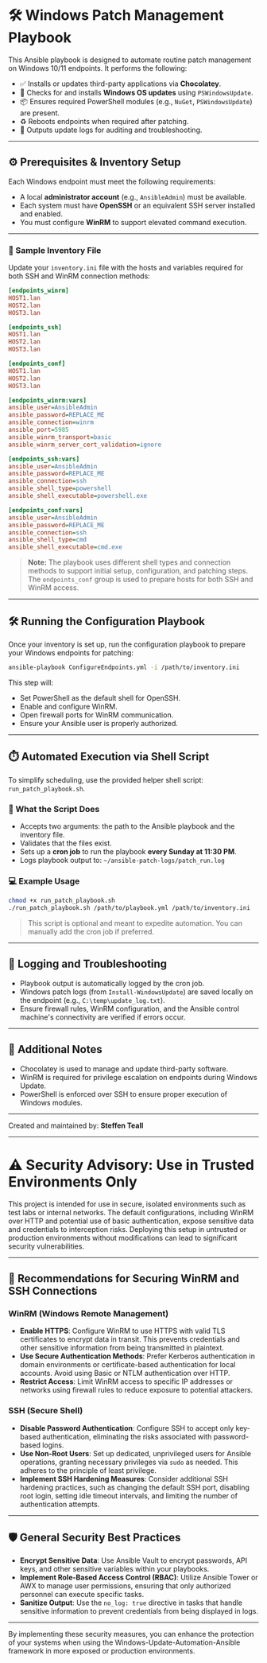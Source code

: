 # 🛠️ Windows Patch Management Playbook

This Ansible playbook is designed to automate routine patch management on Windows 10/11 endpoints. It performs the following:

- ✅ Installs or updates third-party applications via **Chocolatey**.
- 🔄 Checks for and installs **Windows OS updates** using `PSWindowsUpdate`.
- 📦 Ensures required PowerShell modules (e.g., `NuGet`, `PSWindowsUpdate`) are present.
- ♻️ Reboots endpoints when required after patching.
- 📝 Outputs update logs for auditing and troubleshooting.

---

## ⚙️ Prerequisites & Inventory Setup

Each Windows endpoint must meet the following requirements:

- A local **administrator account** (e.g., `AnsibleAdmin`) must be available.
- Each system must have **OpenSSH** or an equivalent SSH server installed and enabled.
- You must configure **WinRM** to support elevated command execution.

---

### 🧾 Sample Inventory File

Update your `inventory.ini` file with the hosts and variables required for both SSH and WinRM connection methods:

```ini
[endpoints_winrm]
HOST1.lan
HOST2.lan
HOST3.lan

[endpoints_ssh]
HOST1.lan
HOST2.lan
HOST3.lan

[endpoints_conf]
HOST1.lan
HOST2.lan
HOST3.lan

[endpoints_winrm:vars]
ansible_user=AnsibleAdmin
ansible_password=REPLACE_ME
ansible_connection=winrm
ansible_port=5985
ansible_winrm_transport=basic
ansible_winrm_server_cert_validation=ignore

[endpoints_ssh:vars]
ansible_user=AnsibleAdmin
ansible_password=REPLACE_ME
ansible_connection=ssh
ansible_shell_type=powershell
ansible_shell_executable=powershell.exe

[endpoints_conf:vars]
ansible_user=AnsibleAdmin
ansible_password=REPLACE_ME
ansible_connection=ssh
ansible_shell_type=cmd
ansible_shell_executable=cmd.exe
```

> **Note:** The playbook uses different shell types and connection methods to support initial setup, configuration, and patching steps. The `endpoints_conf` group is used to prepare hosts for both SSH and WinRM access.

---

## 🛠️ Running the Configuration Playbook

Once your inventory is set up, run the configuration playbook to prepare your Windows endpoints for patching:

```bash
ansible-playbook ConfigureEndpoints.yml -i /path/to/inventory.ini
```

This step will:

- Set PowerShell as the default shell for OpenSSH.
- Enable and configure WinRM.
- Open firewall ports for WinRM communication.
- Ensure your Ansible user is properly authorized.

---

## ⏱️ Automated Execution via Shell Script

To simplify scheduling, use the provided helper shell script: `run_patch_playbook.sh`.

### 📌 What the Script Does

- Accepts two arguments: the path to the Ansible playbook and the inventory file.
- Validates that the files exist.
- Sets up a **cron job** to run the playbook **every Sunday at 11:30 PM**.
- Logs playbook output to: `~/ansible-patch-logs/patch_run.log`

### 💻 Example Usage

```bash
chmod +x run_patch_playbook.sh
./run_patch_playbook.sh /path/to/playbook.yml /path/to/inventory.ini
```

> This script is optional and meant to expedite automation. You can manually add the cron job if preferred.

---

## 🧪 Logging and Troubleshooting

- Playbook output is automatically logged by the cron job.
- Windows patch logs (from `Install-WindowsUpdate`) are saved locally on the endpoint (e.g., `C:\temp\update_log.txt`).
- Ensure firewall rules, WinRM configuration, and the Ansible control machine's connectivity are verified if errors occur.

---

## 📢 Additional Notes

- Chocolatey is used to manage and update third-party software.
- WinRM is required for privilege escalation on endpoints during Windows Update.
- PowerShell is enforced over SSH to ensure proper execution of Windows modules.

---

Created and maintained by: **Steffen Teall**


---
# ⚠️ Security Advisory: Use in Trusted Environments Only

This project is intended for use in secure, isolated environments such as test labs or internal networks. The default configurations, including WinRM over HTTP and potential use of basic authentication, expose sensitive data and credentials to interception risks. Deploying this setup in untrusted or production environments without modifications can lead to significant security vulnerabilities.

---

## 🔐 Recommendations for Securing WinRM and SSH Connections

### WinRM (Windows Remote Management)

- **Enable HTTPS**: Configure WinRM to use HTTPS with valid TLS certificates to encrypt data in transit. This prevents credentials and other sensitive information from being transmitted in plaintext.
- **Use Secure Authentication Methods**: Prefer Kerberos authentication in domain environments or certificate-based authentication for local accounts. Avoid using Basic or NTLM authentication over HTTP.
- **Restrict Access**: Limit WinRM access to specific IP addresses or networks using firewall rules to reduce exposure to potential attackers.

### SSH (Secure Shell)

- **Disable Password Authentication**: Configure SSH to accept only key-based authentication, eliminating the risks associated with password-based logins.
- **Use Non-Root Users**: Set up dedicated, unprivileged users for Ansible operations, granting necessary privileges via `sudo` as needed. This adheres to the principle of least privilege.
- **Implement SSH Hardening Measures**: Consider additional SSH hardening practices, such as changing the default SSH port, disabling root login, setting idle timeout intervals, and limiting the number of authentication attempts.

---

## 🛡️ General Security Best Practices

- **Encrypt Sensitive Data**: Use Ansible Vault to encrypt passwords, API keys, and other sensitive variables within your playbooks.
- **Implement Role-Based Access Control (RBAC)**: Utilize Ansible Tower or AWX to manage user permissions, ensuring that only authorized personnel can execute specific tasks.
- **Sanitize Output**: Use the `no_log: true` directive in tasks that handle sensitive information to prevent credentials from being displayed in logs.

---

By implementing these security measures, you can enhance the protection of your systems when using the Windows-Update-Automation-Ansible framework in more exposed or production environments.
